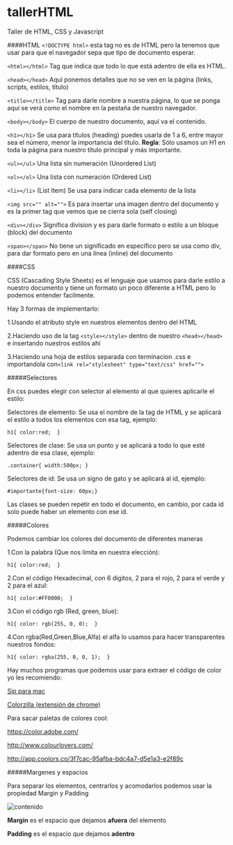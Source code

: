 # tallerHTML
Taller de HTML, CSS y Javascript

####HTML
`<!DOCTYPE html>` esta tag no es de HTML pero la tenemos que usar para que el navegador sepa que tipo de documento esperar.

`<html></html>` Tag que indica que todo lo que está adentro de ella es HTML.

`<head></head>` Aquí ponemos detalles que no se ven en la página (links, scripts, estilos, título)

`<title></title>` Tag para darle nombre a nuestra página, lo que se ponga aquí se verá como el nombre en la pestaña de nuestro navegador.

`<body></body>` El cuerpo de nuestro documento, aquí va el contenido.

`<h1></h1>` Se usa para títulos (heading) puedes usarla de 1 a 6, entre mayor sea el número, menor la importancia del título. **Regla**: Sólo usamos un H1 en toda la página para nuestro título principal y más importante.

`<ul></ul>` Una lista sin numeración (Unordered List)

`<ol></ol>` Una lista con numeración (Ordered List)

`<li></li>` (List Item) Se usa para indicar cada elemento de la lista

`<img src="" alt="">` Es para insertar una imagen dentro del documento y es la primer tag que vemos que se cierra sola (self closing)

`<div></div>` Significa division y es para darle formato o estilo a un bloque (block) del documento

`<span></span>` No tiene un significado en específico pero se usa como div, para dar formato pero en una línea (inline) del documento


####CSS

CSS (Cascading Style Sheets) es el lenguaje que usamos para darle estilo a nuestro documento y tiene un formato un poco diferente a HTML pero lo podemos entender facilmente. 

Hay 3 formas de implementarlo:

1.Usando el atributo style en nuestros elementos dentro del HTML

2.Haciendo uso de la tag `<style></style>` dentro de nuestro `<head></head>` e insertando nuestros estilos ahí

3.Haciendo una hoja de estilos separada con terminacion .css e importandola con`<link rel="stylesheet" type="text/css" href="">` 


#####Selectores

En css puedes elegir con selector al elemento al que quieres aplicarle el estilo:

Selectores de elemento: Se usa el nombre de la tag de HTML y se aplicará el estilo a todos los elementos con esa tag, ejemplo: 

`h1{ color:red;  } `

Selectores de clase: Se usa un punto y se aplicará a todo lo que esté adentro de esa clase, ejemplo:

`.container{ width:500px; }`

Selectores de id: Se usa un signo de gato y se aplicará al id, ejemplo: 

`#importante{font-size: 60px;}`

Las clases se pueden repetir en todo el documento, en cambio, por cada id solo puede haber un elemento con ese id.

#####Colores

Podemos cambiar los colores del documento de diferentes maneras

1.Con la palabra (Que nos limita en nuestra elección): 

 `h1{ color:red;  } `

2.Con el código Hexadecimal, con 6 digitos, 2 para el rojo, 2 para el verde y 2 para el azul: 

`h1{ color:#FF0000;  } `

3.Con el código rgb (Red, green, blue): 

`h1{ color: rgb(255, 0, 0);  } `

4.Con rgba(Red,Green,Blue,Alfa) el alfa lo usamos para hacer transparentes nuestros fondos:

`h1{ color: rgba(255, 0, 0, 1);  } `

Hay muchos programas que podemos usar para extraer el código de color yo les recomiendo:

[Sip para mac](https://itunes.apple.com/us/app/sip/id507257563?mt=12)

[Colorzilla (extensión de chrome)](https://chrome.google.com/webstore/detail/colorzilla/bhlhnicpbhignbdhedgjhgdocnmhomnp)

Para sacar paletas de colores cool:

https://color.adobe.com/

http://www.colourlovers.com/

http://app.coolors.co/3f7cac-95afba-bdc4a7-d5e1a3-e2f89c


#####Margenes y espacios

Para separar los elementos, centrarlos y acomodarlos podemos usar la propiedad Margin y Padding

![contenido](http://www.spsbaumann.com/uploads/5/1/3/9/5139232/1104839_orig.png)

**Margin** es el espacio que dejamos **afuera** del elemento

**Padding** es el espacio que dejamos **adentro** 






